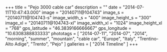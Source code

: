 +++
title = "Pejo 3000 cable car"
description = ""
date = "2014-07-11T10:47:43.000"
image = "20140711@104743"
image_s = "20140711@104743-s"
image_width_s = "400"
image_height_s = "300"
image_xl = "20140711@104743-xl"
image_width_xl = "1024"
image_height_xl = "768"
gps_latitude = "46.3839166666667"
gps_longitude = "10.6308388833333"
phototags = [ "2014-07-11", "2014-07", "2014", "morning", "summer", "mountain", "cable car", "Europe", "Italy", "Trentino-Alto Adige", "Trento", "Pejo" ]
galleries = [ "2014 Timeline" ]
+++
